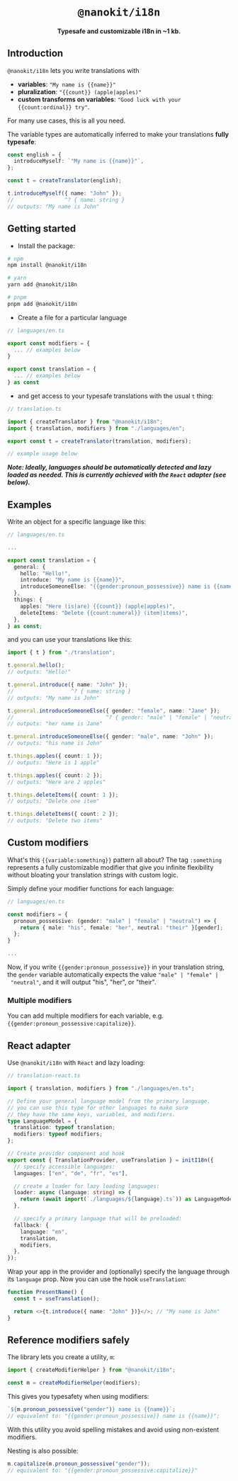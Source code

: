 <p align="center">
  <h1 align="center"><code>@nanokit/i18n</code></h1>
  <h4 align="center">Typesafe and customizable i18n in ~1 kb.</h4>
</p>

## Introduction

`@nanokit/i18n` lets you write translations with

- **variables**: `"My name is {{name}}"`
- **pluralization**: `"{{count}} (apple|apples)"`
- **custom transforms on variables**: `"Good luck with your {{count:ordinal}} try"`.

For many use cases, this is all you need.

The variable types are automatically inferred to make your translations **fully typesafe**:

```ts
const english = {
  introduceMyself: `"My name is {{name}}"`,
};

const t = createTranslator(english);

t.introduceMyself({ name: "John" });
//                ^? { name: string }
// outputs: "My name is John"
```

## Getting started

- Install the package:

```bash
# npm
npm install @nanokit/i18n

# yarn
yarn add @nanokit/i18n

# pnpm
pnpm add @nanokit/i18n
```

- Create a file for a particular language

```ts
// languages/en.ts

export const modifiers = {
  ... // examples below
}

export const translation = {
  ... // examples below
} as const

```

- and get access to your typesafe translations with the usual `t` thing:

```ts
// translation.ts

import { createTranslator } from "@nanokit/i18n";
import { translation, modifiers } from "./languages/en";

export const t = createTranslator(translation, modifiers);

// example usage below
```

**_Note: Ideally, languages should be automatically detected and lazy loaded as needed. This is currently achieved with the `React` adapter (see below)._**

## Examples

Write an object for a specific language like this:

```ts
// languages/en.ts

...

export const translation = {
  general: {
    hello: "Hello!",
    introduce: "My name is {{name}}",
    introduceSomeoneElse: "{{gender:pronoun_possessive}} name is {{name}}",
  },
  things: {
    apples: "Here (is|are) {{count}} (apple|apples)",
    deleteItems: "Delete {{count:numeral}} (item|items)",
  },
} as const;
```

and you can use your translations like this:

```ts
import { t } from "./translation";

t.general.hello();
// outputs: "Hello!"

t.general.introduce({ name: "John" });
//                  ^? { name: string }
// outputs: "My name is John"

t.general.introduceSomeoneElse({ gender: "female", name: "Jane" });
//                             ^? { gender: "male" | "female" | "neutral", name: string }
// outputs: "her name is Jane"

t.general.introduceSomeoneElse({ gender: "male", name: "John" });
// outputs: "his name is John"

t.things.apples({ count: 1 });
// outputs: "Here is 1 apple"

t.things.apples({ count: 2 });
// outputs: "Here are 2 apples"

t.things.deleteItems({ count: 1 });
// outputs: "Delete one item"

t.things.deleteItems({ count: 2 });
// outputs: "Delete two items"
```

## Custom modifiers

What's this `{{variable:something}}` pattern all about? The tag `:something` represents a fully customizable modifier that give you infinite flexibility without bloating your translation strings with custom logic.

Simply define your modifier functions for each language:

```ts
// languages/en.ts

const modifiers = {
  pronoun_possessive: (gender: "male" | "female" | "neutral") => {
    return { male: "his", female: "her", neutral: "their" }[gender];
  };
}

...
```

Now, if you write `{{gender:pronoun_possessive}}` in your translation string, the `gender` variable automatically expects the value `"male" | "female" | "neutral"`, and it will output "his", "her", or "their".

### Multiple modifiers

You can add multiple modifiers for each variable, e.g. `{{gender:pronoun_possessive:capitalize}}`.

## React adapter

Use `@nanokit/i18n` with `React` and lazy loading:

```ts
// translation-react.ts

import { translation, modifiers } from "./languages/en.ts";

// Define your general language model from the primary language.
// you can use this type for other languages to make sure
// they have the same keys, variables, and modifiers.
type LanguageModel = {
  translation: typeof translation;
  modifiers: typeof modifiers;
};

// Create provider component and hook
export const { TranslationProvider, useTranslation } = initI18n({
  // specify accessible languages:
  languages: ["en", "de", "fr", "es"],

  // create a loader for lazy loading languages:
  loader: async (language: string) => {
    return (await import(`./languages/${language}.ts`)) as LanguageModel;
  },

  // specify a primary language that will be preloaded:
  fallback: {
    language: "en",
    translation,
    modifiers,
  },
});
```

Wrap your app in the provider and (optionally) specify the language through its `language` prop. Now you can use the hook `useTranslation`:

```ts
function PresentName() {
  const t = useTranslation();

  return <>{t.introduce({ name: "John" })}</>; // "My name is John"
}
```

## Reference modifiers safely

The library lets you create a utility, `m`:

```ts
import { createModifierHelper } from "@nanokit/i18n";

const m = createModifierHelper(modifiers);
```

This gives you typesafety when using modifiers:

```ts
`${m.pronoun_possessive("gender")} name is {{name}}`;
// equivalent to: "{{gender:pronoun_possessive}} name is {{name}}";
```

With this utility you avoid spelling mistakes and avoid using non-existent modifiers.

Nesting is also possible:

```ts
m.capitalize(m.pronoun_possessive("gender"));
// equivalent to: "{{gender:pronoun_possessive:capitalize}}"
```
